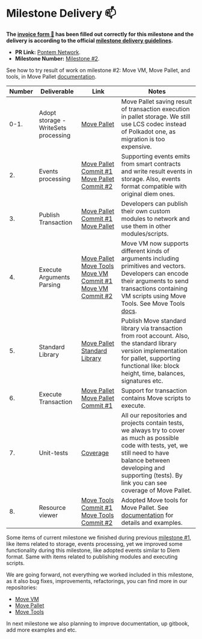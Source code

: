 # Milestone Delivery :mailbox:

**The [invoice form :pencil:](https://forms.gle/8Wx7nxtq8fKrsuEz8) has been filled out correctly for this milestone and the delivery is according to the official [milestone delivery guidelines](https://github.com/w3f/General-Grants-Program/blob/master/grants/milestone-deliverables-guidelines.md).**  

* **PR Link:** [Pontem Network](https://github.com/w3f/Open-Grants-Program/pull/138). 
* **Milestone Number:** [Milestone #2](https://github.com/w3f/Open-Grants-Program/blob/master/applications/pontem.md#milestone-2--alpha-version-of-move-pallet).

See how to try result of work on milestone #2: Move VM, Move Pallet, and tools, in Move Pallet [documentation](https://github.com/dfinance/sp-move/blob/master/README.md).

| Number | Deliverable | Link | Notes |
| ------------- | ------------- | ------------- |------------- |
| 0-1. | Adopt storage - WriteSets processing | [Move Pallet](https://github.com/pontem-network/sp-move/commit/45a2cfb4d33db5f4a5792b43de313b313d3ec3ca)  | Move Pallet saving result of transaction execution in pallet storage. We still use LCS codec instead of Polkadot one, as migration is too expensive. |
| 2. | Events processing | [Move Pallet Commit #1](https://github.com/pontem-network/sp-move/commit/45a2cfb4d33db5f4a5792b43de313b313d3ec3ca) [Move Pallet Commit #2](https://github.com/pontem-network/sp-move/commit/d74a74801bf5f6f24096ad86df929708f3c39d14) | Supporting events emits from smart contracts and write result events in storage. Also, events format compatible with original diem ones.  |
| 3. | Publish Transaction | [Move Pallet Commit #1](https://github.com/pontem-network/sp-move/commit/b96592a3b7af3cd3dbf8b5521ae4d558479f7e47) [Move Pallet](https://github.com/pontem-network/sp-move/blob/master/pallets/sp-mvm/src/lib.rs#L105) | Developers can publish their own custom modules to network and use them in other modules/scripts. |
| 4. | Execute Arguments Parsing | [Move Pallet](https://github.com/pontem-network/sp-move/commit/79acc0aafcfaa5279bd4d570cd8aa368d82ee526#diff-ca0cca5ccd74d8e068826c35fd076cac894c357c184a1cd8177a966e9d3be207) [Move Tools](https://github.com/pontem-network/move-tools/commit/fe920402fed2ce71608369dbe43ab672a2518468) [Move VM Commit #1](https://github.com/pontem-network/sp-move-vm/commit/906aa625fba6c52d8d96ea56b4e41ac16f587460) [Move VM Commit #2](https://github.com/pontem-network/sp-move-vm/commit/ad0075005369470f7a509345b456647432670905) | Move VM now supports different kinds of arguments including primitives and vectors. Developers can encode their arguments to send transactions containing VM scripts using Move Tools. See Move Tools [docs](https://github.com/pontem-network/move-tools#dove). |
| 5. | Standard Library	| [Move Pallet](https://github.com/pontem-network/sp-move/commit/d74a74801bf5f6f24096ad86df929708f3c39d14) [Standard Library](https://github.com/pontem-network/move-stdlib) | Publish Move standard library via transaction from root account. Also, the standard library version implementation for pallet, supporting functional like: block height, time, balances, signatures etc. |
| 6. | Execute Transaction | [Move Pallet](https://github.com/pontem-network/sp-move/blob/master/pallets/sp-mvm/src/lib.rs#L70) [Move Pallet Commit #1](https://github.com/pontem-network/sp-move/commit/f0781c98543b1d5afc3a35f5041cb116438516c4#diff-4e5930d2e2ba9c4d86fb707cc5d1eb7aef9839019ea8e6f3125310aa710557cbR189) | Support for transaction contains Move scripts to execute.  |
| 7. | Unit-tests | [Coverage](https://coveralls.io/github/fzzr-/sp-move)  | All our repositories and projects contain tests, we always try to cover as much as possible code with tests, yet, we still need to have balance between developing and supporting (tests). By link you can see coverage of Move Pallet. |
| 8. | Resource viewer | [Move Tools Commit #1](https://github.com/pontem-network/move-tools/commit/0e17a968141489d51831ba676ae039853383b225#diff-a02b84e9844a8ab53003088e12eaf650c775f16534029532216fa1f66369954c) [Move Tools Commit #2](https://github.com/pontem-network/move-tools/commit/ec8175310ce078d19f7a779eec03fd6cf56cff7e#diff-a02b84e9844a8ab53003088e12eaf650c775f16534029532216fa1f66369954c) | Adopted Move tools for Move Pallet. See [documentation](https://github.com/pontem-network/move-tools/blob/master/resource-viewer/README.md) for details and examples. |

Some items of current milestone we finished during previous [milestone #1](/deliveries/pontem-network_milestone-1.md), like items related to storage, events processing, yet we improved some functionality during this milestone, like adopted events similar to Diem format. Same with items related to publishing modules and executing scripts.

We are going forward, not everything we worked included in this milestone, as it also bug fixes, improvements, refactorings, you can find more in our repositories:

* [Move VM](https://github.com/pontem-network/sp-move-vm)
* [Move Pallet](https://github.com/pontem-network/sp-move)
* [Move Tools](https://github.com/pontem-network/move-tools)

In next milestone we also planning to improve documentation, up gitbook, add more examples and etc.
